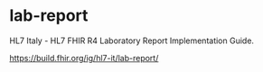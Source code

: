 # lab-report
HL7 Italy - HL7 FHIR R4 Laboratory Report Implementation Guide.


https://build.fhir.org/ig/hl7-it/lab-report/
